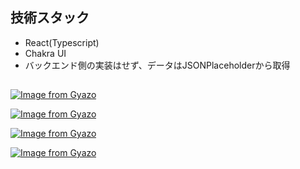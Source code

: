 ## 技術スタック
- React(Typescript)
- Chakra UI
- バックエンド側の実装はせず、データはJSONPlaceholderから取得

## 
[![Image from Gyazo](https://i.gyazo.com/7d76b6d44b4ccf19c80118bd3a0931d6.png)](https://gyazo.com/7d76b6d44b4ccf19c80118bd3a0931d6)

[![Image from Gyazo](https://i.gyazo.com/2d1ac68e16a7ee7ba4535047fef4a991.png)](https://gyazo.com/2d1ac68e16a7ee7ba4535047fef4a991)

[![Image from Gyazo](https://i.gyazo.com/918cf98065ad7eb99c9165004cafd848.png)](https://gyazo.com/918cf98065ad7eb99c9165004cafd848)

[![Image from Gyazo](https://i.gyazo.com/7ffb8efd6ff21862b1cc80a061b00283.png)](https://gyazo.com/7ffb8efd6ff21862b1cc80a061b00283)
